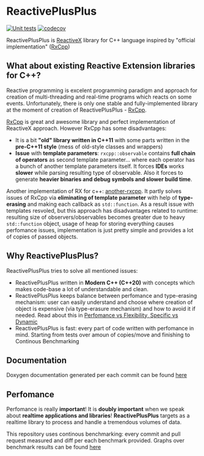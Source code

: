 # ReactivePlusPlus
[![Unit tests](https://github.com/victimsnino/ReactivePlusPlus/actions/workflows/Tests.yml/badge.svg?branch=main)](https://github.com/victimsnino/ReactivePlusPlus/actions/workflows/Tests.yml) 
[![codecov](https://codecov.io/gh/victimsnino/ReactivePlusPlus/branch/main/graph/badge.svg?token=INEHPRF18E)](https://codecov.io/gh/victimsnino/ReactivePlusPlus)

ReactivePlusPlus is [ReactiveX](https://reactivex.io/) library for C++ language inspired by "official implementation" ([RxCpp](https://github.com/ReactiveX/RxCpp)) 

## What about existing Reactive Extension libraries for C++?

Reactive programming is excelent programming paradigm and approach for creation of multi-threading and real-time programs which reacts on some events. Unfortunately, there is only one stable and fully-implemented library at the moment of creation of ReactivePlusPlus - [RxCpp](https://github.com/ReactiveX/RxCpp). 

[RxCpp](https://github.com/ReactiveX/RxCpp) is great and awesome library and perfect implementation of ReactiveX approach. However RxCpp has some disadvantages:
- It is a bit **"old" library written in C++11** with some parts written in the **pre-C++11 style** (mess of old-style classes and wrappers)
- **Issue** with **template parameters**:  `rxcpp::observable` contains **full chain of operators** as second template parameter... where each operator has a bunch of another template parameters itself. It forces **IDEs** works **slower** while parsing resulting type of observable. Also it forces to generate **heavier binaries and debug symbols and slower build time**.

Another implementation of RX for c++: [another-rxcpp](https://github.com/CODIANZ/another-rxcpp). It partly solves issues of RxCpp via **eliminating of template parameter**  with help of **type-erasing** and making each callback as `std::function`. As a result issue with templates resvoled, but this approach has disadvantages related to runtime: resulting size of observers/observables becomes greater due to heavy `std::function` object, usage of heap for storing everything causes perfomance issues, implementation is just pretty simple and provides a lot of copies of passed objects.

## Why ReactivePlusPlus?

ReactivePlusPlus tries to solve all mentioned issues:
- ReactivePlusPlus written in **Modern C++ (C++20)** with concepts which makes code-base a lot of understandable and clean.
- ReactivePlusPlus keeps balance between perfomance and type-erasing mechanism: user can easily understand and choose where creation of object is expensive (via type-erasure mechanism) and how to avoid it if needed. Read about this in [Perfomance vs Flexibility, Specific vs Dynamic]()
- ReactivePlusPlus is fast: every part of code written with perfomance in mind. Starting from tests over amoun of copies/move and finishing to Continous Benchmarking


## Documentation

Doxygen documentation generated per each commit can be found [here](https://victimsnino.github.io/ReactivePlusPlus/docs/html/index.html)

## Perfomance
Perfomance is really **important**! It is **doubly important** when we speak about **realtime applications and libraries**! **ReactivePlusPlus** targets as a realtime library to process and handle a tremendous volumes of data. 

This repository uses continous benchmarking: every commit and pull request measured and diff per each benchmark provided. Graphs over benchmark results can be found [here](https://victimsnino.github.io/ReactivePlusPlus/benchmark)
